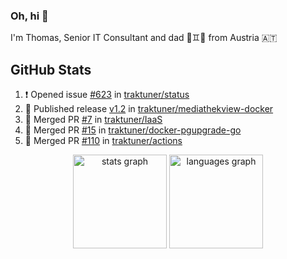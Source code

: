 ### Oh, hi 👋

I'm Thomas, Senior IT Consultant and dad 👶♊️👶 from Austria 🇦🇹

<!--
**traktuner/traktuner** is a ✨ _special_ ✨ repository because its `README.md` (this file) appears on your GitHub profile.

Here are some ideas to get you started:

- 🔭 I’m currently working on ...
- 🌱 I’m currently learning ...
- 👯 I’m looking to collaborate on ...
- 🤔 I’m looking for help with ...
- 💬 Ask me about ...
- 📫 How to reach me: ...
- 😄 Pronouns: ...
- ⚡ Fun fact: ...
-->

</div>

## GitHub Stats
<!--START_SECTION:activity-->
1. ❗ Opened issue [#623](https://github.com/traktuner/status/issues/623) in [traktuner/status](https://github.com/traktuner/status)
2. 🚀 Published release [v1.2](https://github.com/traktuner/mediathekview-docker/releases/tag/v1.2) in [traktuner/mediathekview-docker](https://github.com/traktuner/mediathekview-docker)
3. 🎉 Merged PR [#7](https://github.com/traktuner/IaaS/pull/7) in [traktuner/IaaS](https://github.com/traktuner/IaaS)
4. 🎉 Merged PR [#15](https://github.com/traktuner/docker-pgupgrade-go/pull/15) in [traktuner/docker-pgupgrade-go](https://github.com/traktuner/docker-pgupgrade-go)
5. 🎉 Merged PR [#110](https://github.com/traktuner/actions/pull/110) in [traktuner/actions](https://github.com/traktuner/actions)
<!--END_SECTION:activity-->

<div align="center">
  <img src="https://github-readme-stats.vercel.app/api?username=traktuner&hide_title=false&hide_rank=false&show_icons=true&include_all_commits=true&count_private=true&disable_animations=false&theme=dracula&locale=en&hide_border=false&order=1" height="150" alt="stats graph"  />
  <img src="https://github-readme-stats.vercel.app/api/top-langs?username=traktuner&locale=en&hide_title=false&layout=compact&card_width=320&langs_count=5&theme=dracula&hide_border=false&order=2" height="150" alt="languages graph"  />
</div>
